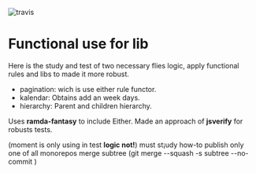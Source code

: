![travis](https://travis-ci.org/kasselTrankos/functional-pagination.svg?branch=master)

# Functional use for lib

Here is the study and test of two necessary flies logic, apply functional rules and libs to made it more robust.

- pagination: wich is use either rule functor.
- kalendar: Obtains add an week days.
- hierarchy: Parent and children hierarchy.


Uses **ramda-fantasy** to include Either.
Made an approach of **jsverify** for robusts tests.

(moment is only using in test **logic not!**)
must st¡udy how-to publish only one of all monorepos
merge subtree (git merge --squash -s subtree --no-commit <BRANCH>)

